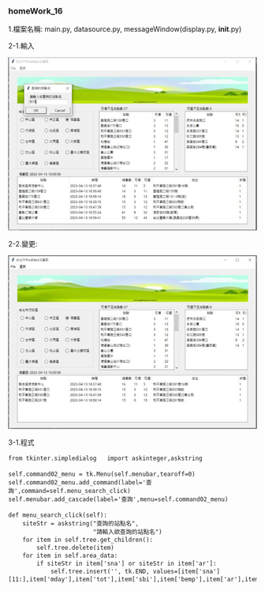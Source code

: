 ### homeWork_16
1.檔案名稱: main.py, datasource.py, messageWindow(display.py, __init__.py)

2-1.輸入

![產出圖片](./images/homework_16_011.jpg)

2-2.變更:

![產出圖片](./images/homework_16_021.jpg)

3-1.程式
```
from tkinter.simpledialog   import askinteger,askstring

self.command02_menu = tk.Menu(self.menubar,tearoff=0)
self.command02_menu.add_command(label='查詢',command=self.menu_search_click)
self.menubar.add_cascade(label='查詢',menu=self.command02_menu)

def menu_search_click(self):
    siteStr = askstring("查詢的站點名",
                        "請輸入欲查詢的站點名")
    for item in self.tree.get_children():
        self.tree.delete(item)  
    for item in self.area_data:
        if siteStr in item['sna'] or siteStr in item['ar']:
            self.tree.insert('', tk.END, values=[item['sna'][11:],item['mday'],item['tot'],item['sbi'],item['bemp'],item['ar'],item['act']],tags=item['sna'])
```
